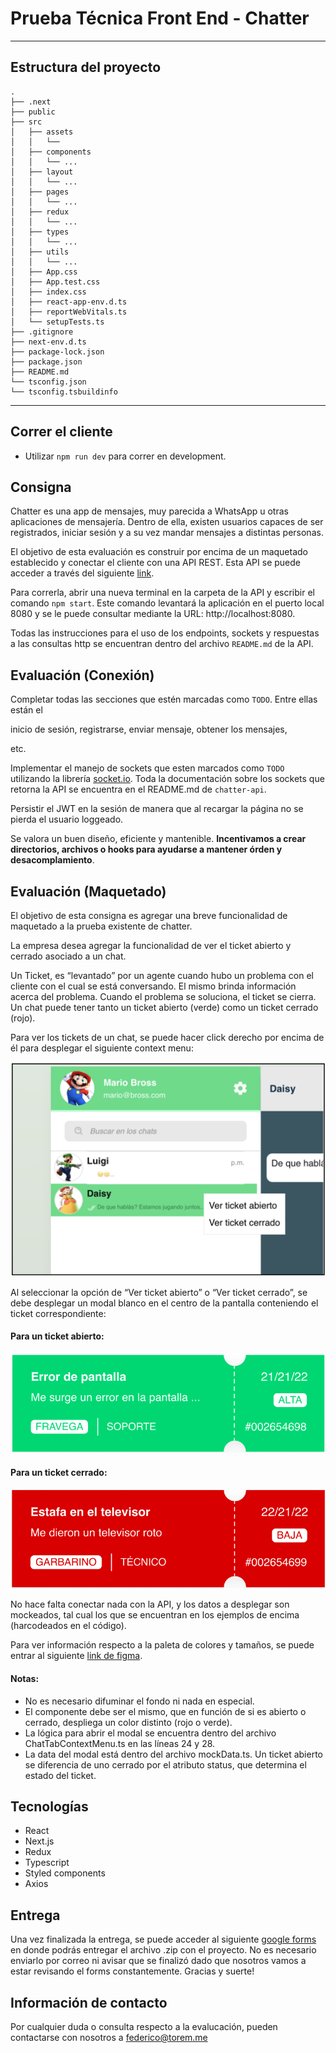 # Prueba Técnica Front End - Chatter

<hr />

## Estructura del proyecto

```
.
├── .next
├── public
├── src
│   ├── assets
│   │   └──
│   ├── components
│   │   └── ...
│   ├── layout
│   │   └── ...
│   ├── pages
│   │   └── ...
│   ├── redux
│   │   └── ...
│   ├── types
│   │   └── ...
│   ├── utils
│   │   └── ...
│   ├── App.css
│   ├── App.test.css
│   ├── index.css
│   ├── react-app-env.d.ts
│   ├── reportWebVitals.ts
│   └── setupTests.ts
├── .gitignore
├── next-env.d.ts
├── package-lock.json
├── package.json
├── README.md
└── tsconfig.json
└── tsconfig.tsbuildinfo
```

<hr />

## Correr el cliente

- Utilizar `npm run dev` para correr en development.

## Consigna

Chatter es una app de mensajes, muy parecida a WhatsApp u otras aplicaciones de mensajería. Dentro de ella, existen usuarios capaces de ser registrados, iniciar sesión y a su vez mandar mensajes a distintas personas.

El objetivo de esta evaluación es construir por encima de un maquetado establecido y conectar el cliente con una API REST. Esta API se puede acceder a través del siguiente [link](https://www.dropbox.com/s/kvpk86huvhw7d5c/chatter-api-main.zip?dl=0).

Para correrla, abrir una nueva terminal en la carpeta de la API y escribir el comando `npm start`. Este comando levantará la aplicación en el puerto local 8080 y se le puede consultar mediante la URL: http://localhost:8080.

Todas las instrucciones para el uso de los endpoints, sockets y respuestas a las consultas http se encuentran dentro del archivo `README.md` de la API.

## Evaluación (Conexión)

Completar todas las secciones que estén marcadas como `TODO`. Entre ellas están el 

inicio de sesión,
registrarse, 
enviar mensaje, 
obtener los mensajes, 

etc.

Implementar el manejo de sockets que esten marcados como `TODO` utilizando la librería [socket.io](https://socket.io/). Toda la documentación sobre los sockets que retorna la API se encuentra en el README.md de `chatter-api`.

Persistir el JWT en la sesión de manera que al recargar la página no se pierda el usuario loggeado.

Se valora un buen diseño, eficiente y mantenible. **Incentivamos a crear directorios, archivos o hooks para ayudarse a mantener órden y desacomplamiento**.

## Evaluación (Maquetado)

El objetivo de esta consigna es agregar una breve funcionalidad de maquetado a la prueba existente de chatter.

La empresa desea agregar la funcionalidad de ver el ticket abierto y cerrado asociado a un chat.

Un Ticket, es “levantado” por un agente cuando hubo un problema con el cliente con el cual se está conversando. El mismo brinda información acerca del problema. Cuando el problema se soluciona, el ticket se cierra. Un chat puede tener tanto un ticket abierto (verde) como un ticket cerrado (rojo).

Para ver los tickets de un chat, se puede hacer click derecho por encima de él para desplegar el siguiente context menu:

![Si no ves esta imagen, se puede encontrar en el proyecto dentro de "src/assets/images/ticket-popup.png"](/src/assets/images/ticket-popup.png)

Al seleccionar la opción de “Ver ticket abierto” o “Ver ticket cerrado”, se debe desplegar un modal blanco en el centro de la pantalla conteniendo el ticket correspondiente:

#### Para un ticket abierto:

![Si no ves esta imagen, se puede encontrar en el proyecto dentro de "src/assets/images/opened-ticket.png"](/src/assets/images/opened-ticket.png)

#### Para un ticket cerrado:

![Si no ves esta imagen, se puede encontrar en el proyecto dentro de "src/assets/images/closed-ticket.png"](/src/assets/images/closed-ticket.png)

No hace falta conectar nada con la API, y los datos a desplegar son mockeados, tal cual los que se encuentran en los ejemplos de encima (harcodeados en el código).

Para ver información respecto a la paleta de colores y tamaños, se puede entrar al siguiente [link de figma](https://www.figma.com/file/5J2pWd5QrIaKyZACH5FOB8/Prueba?node-id=0%3A1&t=GBl0nGg8IPHj229h-0).

#### Notas:

- No es necesario difuminar el fondo ni nada en especial.
- El componente debe ser el mismo, que en función de si es abierto o cerrado, despliega un color distinto (rojo o verde).
- La lógica para abrir el modal se encuentra dentro del archivo ChatTabContextMenu.ts en las líneas 24 y 28.
- La data del modal está dentro del archivo mockData.ts. Un ticket abierto se diferencia de uno cerrado por el atributo status, que determina el estado del ticket.

## Tecnologías

- React
- Next.js
- Redux
- Typescript
- Styled components
- Axios

## Entrega

Una vez finalizada la entrega, se puede acceder al siguiente [google forms](https://forms.gle/Wd5M8nPF9UbsMr8e9) en donde podrás entregar el archivo .zip con el proyecto. No es necesario enviarlo por correo ni avisar que se finalizó dado que nosotros vamos a estar revisando el forms constantemente. Gracias y suerte!

## Información de contacto

Por cualquier duda o consulta respecto a la evalucación, pueden contactarse con nosotros a federico@torem.me
